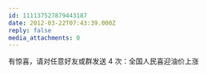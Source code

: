 ```yaml
---
id: 111137527879443187
date: 2012-03-22T07:43:39.000Z
reply: false
media_attachments: 0
---
```


有惊喜，请对任意好友或群发送 4 次：全国人民喜迎油价上涨

